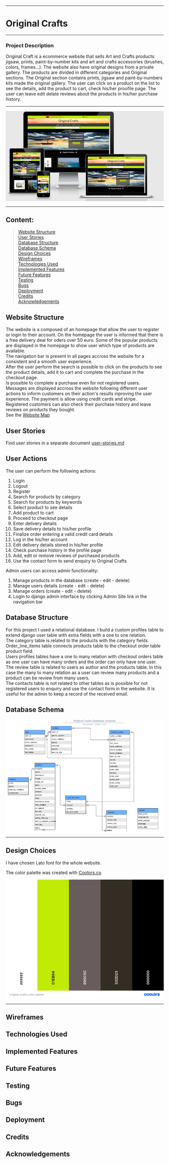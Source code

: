 ***
# Original Crafts
***

### Project Description  
Original Craft is a ecommerce website that sells Art and Crafts products: jigsaw, prints, paint-by-number kits and art and crafts accessories (brushes, colors, frames...). The website also have original designs from a private gallery. The products are divided in different categories and Original sections. The Original section contains prints, jigsaw and paint-by-numbers kits made the original gallery. The user can click on a product on the list to see the details, add the product to cart, check his/her proofile page. The user can leave edit delate reviews about the products in his/her purchase history.  

---
![](./static/docs/original-crafts-mockup.png)  

---

 ## Content:
> [Website Structure](#website-structure)  
> [User Stories](#user-stories)  
> [Database Structure](#database-structure)  
> [Database Schema](#database-schema)   
> [Design Choices](#design-choices)  
> [Wireframes](#wireframes)  
> [Technologies Used](#technologies-used)  
> [Implemented Features](#implemented-features)  
> [Future Features](#future-features)  
> [Testing](#testing)  
> [Bugs](#bugs)  
> [Deployment](#deployment)  
> [Credits](#credits)  
> [Acknowledgements](#acknowledgement)  

## Website Structure
The website is a composed of an homepage that allow the user to register or login to their account. On the homepage the user is informed that there is a free delivery deal for oders over 50 euro. Some of the popular products are displayed in the homepage to show user which type of products are available.  
The navigation bar is present in all pages accross the website for a consistent and a smooth user experience.  
After the user perform the search is possible to click on the products to see the product details, add it to cart and complete the purchase in the checkout page.  
Is possible to complete a purchase even for not registered users.  
Messages are displayed accross the website following different user actions to inform customers on their action's results inproving the user experience.  The payment is allow using credit cards and stripe.  
Registered customers can also check their purchase history and leave reviews on products they bought.  
See the [Website Map](./static/docs/website-map.png)  

## User Stories  

Find user stories in a separate document [user-stories.md](./static/docs/user-stories.md)  

## User Actions  
The user can perform the following actions:  
1. Login  
1. Logout  
1. Register  
1. Search for products by category  
1. Search for products by keywords  
1. Select product to see details  
1. Add product to cart  
1. Proceed to checkout page
1. Enter delivery details
1. Save delivery details to his/her profile  
1. Finalize order entering a valid credit card details    
1. Log in the his/her account  
1. Edit delivery details stored in his/her profile  
1. Check purchase history in the profile page  
1. Add, edit or remove reviews of purchased products  
1. Use the contact form to send enquiry to Original Crafts  

Admin users can access admin functionality:
1. Manage products in the database (create - edit - delete) 
1. Manage users details (create - edit - delete)
1. Manage orders (create - edit - delete)
1. Login to django admin interface by clicking Admin Site link in the navigation bar




## Database Structure  
 
For this project I used a relational database. I build a custom profiles table to extend django user table with extra fields with a one to one relation.  
The category table is related to the products with the category fields.  
Order_line_items table connects products table to the checkout order table product field.  
Users profiles tables have a one to many relation with checkout orders table as one user can have many orders and the order can only have one user.  
The review table is related to users as author and the products table. In this case the many to many relation as a user can review many products and a product can be review from many users.  
The contacts table is not related to other tables as is possible for not registered users to enquiry and use the contact form in the website. It is useful for the admin to keep a record of the received email.
   
## Database Schema  
![](./static/docs/original-crafts-database-schema.png)  

--- 

## Design Choices 
I have chosen Lato font for the whole website.  

The color palette was created with [Coolors.co](https://coolors.co/)  

![](./static/docs/original-crafts-color-palette.png)   

--- 

## Wireframes  

## Technologies Used  

## Implemented Features  

## Future Features  

## Testing  

## Bugs 
 
## Deployment

## Credits  

## Acknowledgements